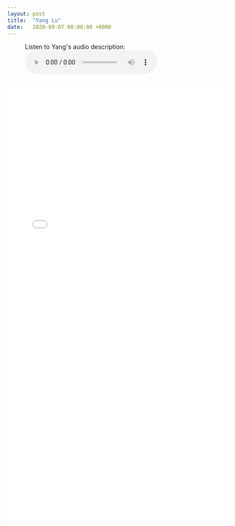 ```yaml
---
layout: post
title:  "Yang Lu"
date:   2020-09-07 00:00:00 +0000
---
```

<figure>
    <figcaption>Listen to Yang's audio description:</figcaption>
    <audio
        controls
        src="/assets/audio/YangLu.m4a">
            Your browser does not support the
            <code>audio</code> element.
    </audio>
</figure>

<p></p>
<div style="text-align:center">
<embed src="/assets/posters/YangLu.pdf" width="100%" height="1000px">
</div>
<p></p>


